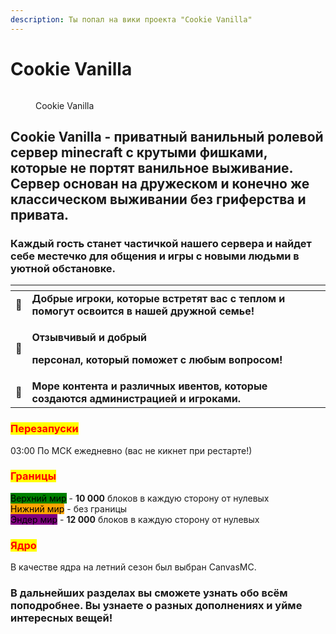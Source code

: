 ```yaml
---
description: Ты попал на вики проекта "Cookie Vanilla"
---
```


# Cookie Vanilla

<figure><img src="https://3706567230-files.gitbook.io/~/files/v0/b/gitbook-x-prod.appspot.com/o/spaces%2FuGLI8bKWlrr7nanMITy0%2Fuploads%2FfGEcsF1BF9rso5Knthjb%2Fimage.png?alt=media&#x26;token=8c2782cd-5644-44ac-b7b9-ba30295b7b95" alt=""><figcaption><p>Cookie Vanilla</p></figcaption></figure>

## **Cookie Vanilla** - приватный ванильный ролевой сервер minecraft с крутыми фишками, которые не портят ванильное выживание. Сервер основан на дружеском и конечно же классическом выживании без гриферства и привата.

### Каждый гость станет частичкой нашего сервера и найдет себе местечко для общения и игры с новыми людьми в уютной обстановке.

<table data-view="cards"><thead><tr><th></th><th></th></tr></thead><tbody><tr><td>🤲</td><td><strong>Добрые игроки, которые встретят вас с теплом и помогут освоится в нашей дружной семье!</strong></td></tr><tr><td>👥</td><td><p><strong>Отзывчивый и добрый</strong></p><p><strong>персонал, который поможет с любым вопросом!</strong></p></td></tr><tr><td>🎉</td><td><strong>Море контента и различных ивентов, которые создаются администрацией и игроками.</strong></td></tr></tbody></table>

### <mark style="color:red;">Перезапуски</mark>

03:00 По МСК ежедневно (вас не кикнет при рестарте!)

### <mark style="color:red;">Границы</mark>

<mark style="background-color:green;">Верхний мир</mark> - **10 000** блоков в каждую сторону от нулевых\
<mark style="background-color:orange;">Нижний мир</mark> - без границы\
<mark style="background-color:purple;">Эндер мир</mark> - **12 000** блоков в каждую сторону от нулевых

### <mark style="color:red;">Ядро</mark>

В качестве ядра на летний сезон был выбран CanvasMC.

### В дальнейших разделах вы сможете узнать обо всём поподробнее. Вы узнаете о разных дополнениях и уйме интересных вещей!